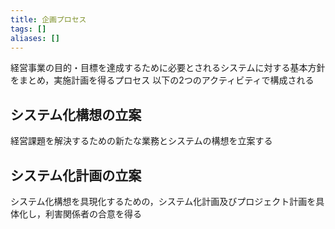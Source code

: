 ```yaml
---
title: 企画プロセス
tags: []
aliases: []
---
```

経営事業の目的・目標を達成するために必要とされるシステムに対する基本方針をまとめ，実施計画を得るプロセス
以下の2つのアクティビティで構成される
## システム化構想の立案
経営課題を解決するための新たな業務とシステムの構想を立案する
## システム化計画の立案
システム化構想を具現化するための，システム化計画及びプロジェクト計画を具体化し，利害関係者の合意を得る